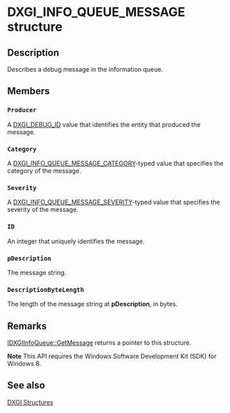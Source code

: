 # DXGI_INFO_QUEUE_MESSAGE structure

## Description

Describes a debug message in the information queue.

## Members

### `Producer`

A [DXGI_DEBUG_ID](https://learn.microsoft.com/windows/desktop/direct3ddxgi/dxgi-debug-id) value that identifies the entity that produced the message.

### `Category`

A [DXGI_INFO_QUEUE_MESSAGE_CATEGORY](https://learn.microsoft.com/windows/desktop/api/dxgidebug/ne-dxgidebug-dxgi_info_queue_message_category)-typed value that specifies the category of the message.

### `Severity`

A [DXGI_INFO_QUEUE_MESSAGE_SEVERITY](https://learn.microsoft.com/windows/desktop/api/dxgidebug/ne-dxgidebug-dxgi_info_queue_message_severity)-typed value that specifies the severity of the message.

### `ID`

An integer that uniquely identifies the message.

### `pDescription`

The message string.

### `DescriptionByteLength`

The length of the message string at **pDescription**, in bytes.

## Remarks

[IDXGIInfoQueue::GetMessage](https://learn.microsoft.com/windows/desktop/api/dxgidebug/nf-dxgidebug-idxgiinfoqueue-getmessage) returns a pointer to this structure.

**Note** This API requires the Windows Software Development Kit (SDK) for Windows 8.

## See also

[DXGI Structures](https://learn.microsoft.com/windows/desktop/direct3ddxgi/d3d10-graphics-reference-dxgi-structures)